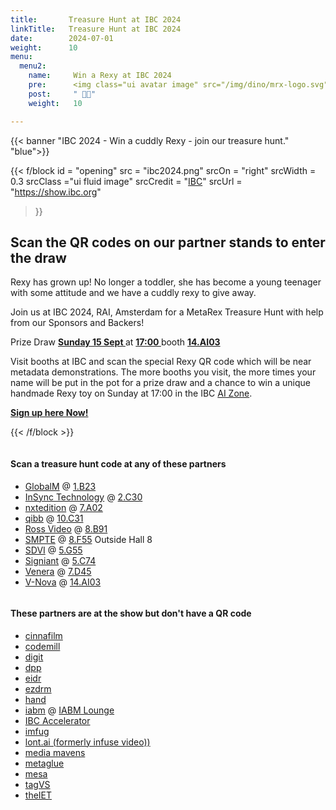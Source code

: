 ```yaml
---
title:       Treasure Hunt at IBC 2024
linkTitle:   Treasure Hunt at IBC 2024
date:        2024-07-01
weight:      10
menu:
  menu2:
    name:     Win a Rexy at IBC 2024
    pre:      <img class="ui avatar image" src="/img/dino/mrx-logo.svg">
    post:     " 🎉🥳"
    weight:   10

---
```

<!-- markdownlint-disable MD001 MD034 -->
<div class="ui center aligned  segment">

{{< banner "IBC 2024 - Win a cuddly Rexy - join our treasure hunt." "blue">}}

{{< f/block
  id    = "opening"
  src   = "ibc2024.png"
  srcOn = "right"
  srcWidth = 0.3
  srcClass ="ui fluid image"
  srcCredit = "[IBC](https://show.ibc.org)"
  srcUrl = "https://show.ibc.org"
>}}

## Scan the QR codes on our partner stands to enter the draw

Rexy has grown up! No longer a toddler, she has become a young teenager with
some attitude and we have a cuddly rexy to give away.

Join us at IBC 2024, RAI, Amsterdam for a MetaRex Treasure Hunt with help from
our Sponsors and Backers!

<div class="ui olive centered message">
Prize Draw
<a href="https://ibc2024.mapyourshow.com/8_0/floorplan/?st=keyword&hallID=J&sv=V-NOVA&selectedBooth=14.AI03"><strong>
Sunday 15 Sept
</strong></a>
at
<a href="https://ibc2024.mapyourshow.com/8_0/floorplan/?st=keyword&hallID=J&sv=V-NOVA&selectedBooth=14.AI03"><strong>
17:00
</strong></a>
booth
<a href="https://ibc2024.mapyourshow.com/8_0/floorplan/?st=keyword&hallID=J&sv=V-NOVA&selectedBooth=14.AI03"><strong>
14.AI03
</strong></a>
</div>

Visit booths at IBC and scan the special Rexy QR code which will be near
metadata demonstrations. The more booths you visit, the more times your name
will be put in the pot for a prize draw and a chance to win a unique handmade
Rexy toy on Sunday at 17:00 in the IBC [AI Zone][rxydraw].

**[Sign up here Now!](https://auth.metarex.media/ui/registration)**

[rxydraw]: https://ibc2024.mapyourshow.com/8_0/floorplan/?st=keyword&hallID=J&sv=V-NOVA&selectedBooth=14.AI03
{{< /f/block >}}

<!-- markdownlint-disable MD025 -->

<div class="ui two column stackable celled grid">
<div class="left aligned column">

#### Scan a treasure hunt code at any of these partners

<!-- * [bbc (r&d)](https://www.bbc.co.uk/programmes/p0f8xhj4/) -->
* [GlobalM](/blog/2024/08/28/2024-08-28-thank-you-globalm/)
  @ [1.B23](https://ibc2024.mapyourshow.com/8_0/floorplan/?st=keyword&hallID=A&selectedBooth=1.B23)
* [InSync Technology](/blog/2024/09/11/2024-09-11-thank-you-insync-technology/)
  @ [2.C30](https://ibc2024.mapyourshow.com/8_0/floorplan/?hallID=M&selectedBooth=2.C30)
* [nxtedition](/blog/2024/08/21/2024-08-21-thank-you-nxtedition/)
  @ [7.A02](https://ibc2024.mapyourshow.com/8_0/floorplan/?hallID=C&selectedBooth=7.A02)
* [qibb](/blog/2024/08/27/2024-08-27-thank-you-qibb/)
  @ [10.C31](https://ibc2024.mapyourshow.com/8_0/floorplan/?st=keyword&sv=10..c31&hallID=F&selectedBooth=10.C31)
* [Ross Video](https://ross.com)
  @ [8.B91](https://ibc2024.mapyourshow.com/8_0/floorplan/?hallID=D&selectedBooth=8.B91)
* [SMPTE](https://www.smpte.org/rapid-industry-solutions/on-set-virtual-production)
  @ [8.F55](https://ibc2024.mapyourshow.com/8_0/floorplan/?st=keyword&sv=smpte&hallID=D&selectedBooth=8.F55)
  Outside Hall 8
* [SDVI](/blog/2024/08/22/2024-08-22-thank-you-sdvi/)
  @ [5.G55](https://ibc2024.mapyourshow.com/8_0/floorplan/?hallID=K&selectedBooth=5.G55)
* [Signiant](/blog/2024/09/05/2024-09-05-thank-you-signiant/)
  @ [5.C74](https://ibc2024.mapyourshow.com/8_0/floorplan/?st=keyword&sv=Signiant&hallID=K&selectedBooth=5.C74)
* [Venera](/blog/2024/08/29/2024-08-29-thank-you-venera/)
  @ [7.D45](https://ibc2024.mapyourshow.com/8_0/floorplan/?hallID=C&selectedBooth=7.D45)
* [V-Nova](/blog/2024/08/23/2024-08-23-thank-you-v-nova/)
  @ [14.AI03](https://ibc2024.mapyourshow.com/8_0/floorplan/?st=keyword&hallID=J&sv=V-NOVA&selectedBooth=14.AI03)

</div>
<div class="left aligned column">

#### These partners are at the show but don't have a QR code

* [cinnafilm](https://cinnafilm.com/)
* [codemill](https://www.codemill.se/)
* [digit](https://studiodigit.co.uk/)
* [dpp](https://www.dpp.com/)
* [eidr](https://www.eidr.org/)
* [ezdrm](https://ezdrm.com/)
* [hand](https://handidentity.com/)
* [iabm](https://theiabm.org/)
@ [IABM Lounge](https://ibc2024.mapyourshow.com/8_0/floorplan/?st=keyword&sv=IABM&hallID=F&selectedBooth=10.Forum%20Lounge)
* [IBC Accelerator](https://show.ibc.org/accelerators-2024-challenges)
* [imfug](https://imfug.com/)
* [lont.ai (formerly infuse video))](https://www.lont.ai/)
* [media mavens](https://metarex.media/)
* [metaglue](https://metaglue.com/)
* [mesa](https://www.mesaonline.org/)
* [tagVS](https://tagvs.com/)
* [theIET](https://events.theiet.org/events/driving-metadata-with-ai-responsive-narrative-factory/)

</div>
</div>
